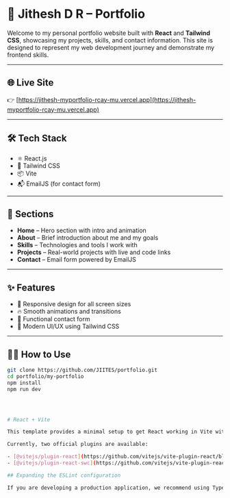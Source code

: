 # 💼 Jithesh D R – Portfolio

Welcome to my personal portfolio website built with **React** and **Tailwind CSS**, showcasing my projects, skills, and contact information. This site is designed to represent my web development journey and demonstrate my frontend skills.

---

## 🌐 Live Site

👉 [https://jithesh-myportfolio-rcay-mu.vercel.app](https://jithesh-myportfolio-rcay-mu.vercel.app)

---

## 🛠 Tech Stack

- ⚛️ React.js
- 🎨 Tailwind CSS
- 📦 Vite
- 📬 EmailJS (for contact form)

---

## 📁 Sections

- **Home** – Hero section with intro and animation
- **About** – Brief introduction about me and my goals
- **Skills** – Technologies and tools I work with
- **Projects** – Real-world projects with live and code links
- **Contact** – Email form powered by EmailJS

---

## ✨ Features

- 🎯 Responsive design for all screen sizes
- 🔥 Smooth animations and transitions
- 📧 Functional contact form
- 🌙 Modern UI/UX using Tailwind CSS

---


## 🧑‍💻 How to Use

```bash
git clone https://github.com/JIITES/portfolio.git
cd portfolio/my-portfolio
npm install
npm run dev




# React + Vite

This template provides a minimal setup to get React working in Vite with HMR and some ESLint rules.

Currently, two official plugins are available:

- [@vitejs/plugin-react](https://github.com/vitejs/vite-plugin-react/blob/main/packages/plugin-react) uses [Babel](https://babeljs.io/) for Fast Refresh
- [@vitejs/plugin-react-swc](https://github.com/vitejs/vite-plugin-react/blob/main/packages/plugin-react-swc) uses [SWC](https://swc.rs/) for Fast Refresh

## Expanding the ESLint configuration

If you are developing a production application, we recommend using TypeScript with type-aware lint rules enabled. Check out the [TS template](https://github.com/vitejs/vite/tree/main/packages/create-vite/template-react-ts) for information on how to integrate TypeScript and [`typescript-eslint`](https://typescript-eslint.io) in your project.
